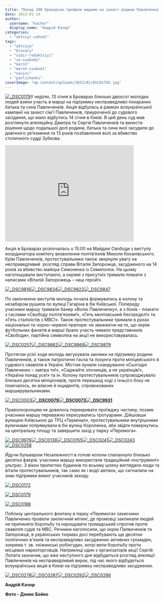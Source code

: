 ```yaml
---
title: "Понад 200 броварчан пройшли маршем на захист родини Павличенко. ФОТО, ВІДЕО"
date: 2013-01-14
author: 
  username: "kachor"
  display_name: "Андрій Качор"
categories: 
  - "aktsiyi-zahodi"
tags: 
  - "aktsiya"
  - "brovary"
  - "vibir-redaktsiyi"
  - "vo-svoboda"
  - "marsh"
  - "marsh-svobodi"
  - "novini"
  - "pavlichenki"
coverImage: "wp-content/uploads/2013/01/DSC01792.jpg"
---
```


[![](https://mpz.brovary.org/wp-content/uploads/2013/01/DSC01791.jpg "_DSC0179")](https://mpz.brovary.org/wp-content/uploads/2013/01/DSC01791.jpg)У неділю, 13 січня в Броварах близько двохсот молодих людей взяли участь в марші на підтримку несправедливо покараних батька та сина Павличенків. Акція відбулась в рамках всеукраїнської кампанії на захист сім'ї Павличенків, приуроченої до судового засідання, що мало відбутись 14 січня в Києві. В цей день суд мав розглянути апеляційну Дмитра та Сергія Павличенків та винести рішення щодо подальшої долі родини, батька та сина якої засудили до довічного ув’язнення та 13 років позбавлення волі за вбивство столичного судді Зубкова.

<iframe src="http://www.youtube.com/embed/i22eMGPJScM" height="315" width="420" frameborder="0"></iframe>

Акція в Броварах розпочалась о 15:00 на Майдані Свободи з виступу координатора комітету визволення політв’язнів Миколи Коханівського. Крім Павличенків, протестувальники також звернули увагу на несправедливий  розгляд справи Віталія Запорожця, засудженого на 14 років за вбивство майора Симоненка із Семиполок. На цьому наголошували виступаючі, а окремі з присутніх тримали плакати з написами «Віталій Запорожець – наш герой!».

[![](https://mpz.brovary.org/wp-content/uploads/2013/01/DSC9816.jpg "_DSC9816")](https://mpz.brovary.org/wp-content/uploads/2013/01/DSC9816.jpg)[![](https://mpz.brovary.org/wp-content/uploads/2013/01/DSC9834.jpg "_DSC9834")](https://mpz.brovary.org/wp-content/uploads/2013/01/DSC9834.jpg)[![](https://mpz.brovary.org/wp-content/uploads/2013/01/DSC9822.jpg "_DSC9822")](https://mpz.brovary.org/wp-content/uploads/2013/01/DSC9822.jpg)[![](https://mpz.brovary.org/wp-content/uploads/2013/01/DSC9847.jpg "_DSC9847")](https://mpz.brovary.org/wp-content/uploads/2013/01/DSC9847.jpg)

По закінченню виступів молодь почала формуватись в колону та незабаром рушила по вулиці Гагаріна в бік Київської. Попереду учасники маршу тримали банер «Волю Павличенку», а з боків - плакати з гаслами «Свободу політв’язням!», «Геть мєнтовський беспрєдєл!» та «Геть сталіністів з МВС!». Також протестувальники тримали в руках національні та чорно-червоні прапори: не зважаючи на те, що окрім футбольних фанатів в марші брало участь чимало представників «Свободи», партійна символіка на акції не використовувалась.

[![](https://mpz.brovary.org/wp-content/uploads/2013/01/DSC0257.jpg "_DSC0257")](https://mpz.brovary.org/wp-content/uploads/2013/01/DSC0257.jpg)[![](https://mpz.brovary.org/wp-content/uploads/2013/01/DSC9862.jpg "_DSC9862")](https://mpz.brovary.org/wp-content/uploads/2013/01/DSC9862.jpg)[![](https://mpz.brovary.org/wp-content/uploads/2013/01/DSC9869.jpg "_DSC9869")](https://mpz.brovary.org/wp-content/uploads/2013/01/DSC9869.jpg)[![](https://mpz.brovary.org/wp-content/uploads/2013/01/DSC9879.jpg "_DSC9879")](https://mpz.brovary.org/wp-content/uploads/2013/01/DSC9879.jpg)

Протягом усієї ходи молодь вигукувала заклики на підтримку родини Павличенків, а також патріотичні гасла та лозунги проти міліцейського й судового свавілля в Україні. Містом лунали скандування «Сьогодні Павличенко – завтра ти!», «Саджайте злочинців, а не українців!», «Україна понад усе!» та ін. Колону протестувальників супроводжувало близько десятка міліціонерів, проте перешкод ході з їхнього боку не помічалось, як власне й інцидентів, спровокованих марширувальниками.

[![](https://mpz.brovary.org/wp-content/uploads/2013/01/DSC0003.jpg "_DSC0003")](https://mpz.brovary.org/wp-content/uploads/2013/01/DSC0003.jpg)**[![](https://mpz.brovary.org/wp-content/uploads/2013/01/DSC0079.jpg "_DSC0079")](https://mpz.brovary.org/wp-content/uploads/2013/01/DSC0079.jpg)[![](https://mpz.brovary.org/wp-content/uploads/2013/01/DSC00731.jpg "_DSC0073")](https://mpz.brovary.org/wp-content/uploads/2013/01/DSC00731.jpg)[![](https://mpz.brovary.org/wp-content/uploads/2013/01/DSC9931.jpg "_DSC9931")](https://mpz.brovary.org/wp-content/uploads/2013/01/DSC9931.jpg)**

Правоохоронцям не довелось перекривати проїжджу частину, позаяк учасники маршу переважно пересувались тротуарами. Дійшовши вулицею Київською до ТРЦ «Термінал», протестувальники внутрішними вуличками попрямували в бік вулиці Короленка, аби звідти повернутись на центральну площу та завершити захід у парку «Перемога».

[![](https://mpz.brovary.org/wp-content/uploads/2013/01/DSC9976.jpg "_DSC9976")](https://mpz.brovary.org/wp-content/uploads/2013/01/DSC9976.jpg)[![](https://mpz.brovary.org/wp-content/uploads/2013/01/DSC0138.jpg "_DSC0138")](https://mpz.brovary.org/wp-content/uploads/2013/01/DSC0138.jpg)[![](https://mpz.brovary.org/wp-content/uploads/2013/01/DSC0155.jpg "_DSC0155")](https://mpz.brovary.org/wp-content/uploads/2013/01/DSC0155.jpg)[![](https://mpz.brovary.org/wp-content/uploads/2013/01/DSC0241.jpg "_DSC0241")](https://mpz.brovary.org/wp-content/uploads/2013/01/DSC0241.jpg)[![](https://mpz.brovary.org/wp-content/uploads/2013/01/DSC0243.jpg "_DSC0243")](https://mpz.brovary.org/wp-content/uploads/2013/01/DSC0243.jpg)[![](https://mpz.brovary.org/wp-content/uploads/2013/01/DSC0258.jpg "_DSC0258")](https://mpz.brovary.org/wp-content/uploads/2013/01/DSC0258.jpg)

Йдучи бульваром Незалежності в голові колони спалахнуло близько десятка фаєрів: учасники маршу використали традиційний «інструмент» ультрас. З вікон прилеглих будинків по всьому шляху виглядали люди та вітали протестувальників, так само як і водії автівок, що сигналили на знак підтримки вимог учасників заходу.

[![](https://mpz.brovary.org/wp-content/uploads/2013/01/DSC0172.jpg "_DSC0172")](https://mpz.brovary.org/wp-content/uploads/2013/01/DSC0172.jpg)

[![](https://mpz.brovary.org/wp-content/uploads/2013/01/DSC0179.jpg "_DSC0179")](https://mpz.brovary.org/wp-content/uploads/2013/01/DSC0179.jpg)

[![](https://mpz.brovary.org/wp-content/uploads/2013/01/DSC0188.jpg "_DSC0188")](https://mpz.brovary.org/wp-content/uploads/2013/01/DSC0188.jpg)

Поблизу центрального фонтану в парку «Перемога» захисники Павличенко провели заключний мітинг, де промовці закликали людей не припиняти боротьбу та нарощувати громадський спротив проти свавілля судів та МВС. Речники наголосили, що окрім Палвиченків та Запорожця, в українських тюрмах досі перебувають ще десятки політичних в'язнів та несправедливо засуджених активних громадян, зокрема т. зв. «ніжинські робінгуди», котрі вели боротьбу проти місцевих наркоторговців. Наприкінці один з організаторів акції Сергій Лопата зазначив, що вже наступного дня відбудеться розгляд апеляції Павличенків на несправедливий вирок, під час якого відбудеться всеукраїнська акція в Києві на підтримку несправедливо засуджених.

[![](https://mpz.brovary.org/wp-content/uploads/2013/01/DSC0278.jpg "_DSC0278")](https://mpz.brovary.org/wp-content/uploads/2013/01/DSC0278.jpg)[![](https://mpz.brovary.org/wp-content/uploads/2013/01/DSC0287.jpg "_DSC0287")](https://mpz.brovary.org/wp-content/uploads/2013/01/DSC0287.jpg)[![](https://mpz.brovary.org/wp-content/uploads/2013/01/DSC0292.jpg "_DSC0292")](https://mpz.brovary.org/wp-content/uploads/2013/01/DSC0292.jpg)[![](https://mpz.brovary.org/wp-content/uploads/2013/01/DSC0286.jpg "_DSC0286")](https://mpz.brovary.org/wp-content/uploads/2013/01/DSC0286.jpg)

**Андрій Качор**

**Фото - Денис Бойко**
